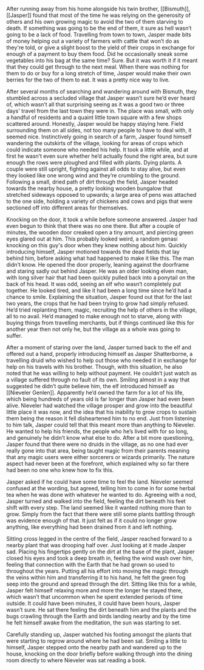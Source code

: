 After running away from his home alongside his twin brother, [[Bismuth]], [[Jasper]] found that most of the time he was relying on the generosity of others and his own growing magic to avoid the two of them starving to death. If something was going to be the end of them, it sure as hell wasn’t going to be a lack of food. Travelling from town to town, Jasper made bits of money helping out a variety of farmers with cattle that won’t do as they're told, or give a slight boost to the yield of their crops in exchange for enough of a payment to buy them food. Did he occasionally sneak some vegetables into his bag at the same time? Sure. But it was worth it if it meant that they could get through to the next meal. When there was nothing for them to do or buy for a long stretch of time, Jasper would make their own berries for the two of them to eat. It was a pretty nice way to live.

After several months of searching and wandering around with Bismuth, they stumbled across a secluded village that Jasper wasn’t sure he’d ever heard of, which wasn’t all that surprising seeing as it was a good two or three days' travel from the last town they were in. The place was small, with only a handful of residents and a quaint little town square with a few shops scattered around. Honestly, Jasper would be happy staying here. Field surrounding them on all sides, not too many people to have to deal with, it seemed nice. Instinctively going in search of a farm, Jasper found himself wandering the outskirts of the village, looking for areas of crops which could indicate someone who needed his help. It took a little while, and at first he wasn’t even sure whether he’d actually found the right area, but sure enough the rows were ploughed and filled with plants. Dying plants. A couple were still upright, fighting against all odds to stay alive, but even they looked like one wrong wind and they’re crumbling to the ground. Following a small, dried path of dirt through the field, Jasper headed towards the nearby house, a pretty looking wooden bungalow that stretched sideways opposed to upwards; a large area of pens was attached to the one side, holding a variety of chickens and cows and pigs that were sectioned off into different areas for themselves.

Knocking on the door, it took a while before someone answered. Jasper had even begun to think that there was no one there. But after a couple of minutes, the wooden door creaked open a tiny amount, and piercing green eyes glared out at him. This probably looked weird, a random genasi knocking on this guy's door when they knew nothing about him. Quickly introducing himself, Jasper motioned towards the dead fields that lay behind him, before asking what had happened to make it like this.
The man didn’t know. He opened the door properly, leaning against the doorframe and staring sadly out behind Jasper. He was an older looking elven man, with long silver hair that had been quickly pulled back into a ponytail on the back of his head. It was odd, seeing an elf who wasn’t completely put together. He looked tired, and like it had been a long time since he’d had a chance to smile. Explaining the situation, Jasper found out that for the last two years, the crops that he had been trying to grow had simply refused. He’d tried replanting them, magic, recruiting the help of others in the village, all to no avail. He’d managed to make enough not to starve, along with buying things from travelling merchants, but if things continued like this for another year then not only he, but the village as a whole was going to suffer.

After a moment of staring over the land, Jasper turned back to the elf and offered out a hand, properly introducing himself as Jasper Shatterborne, a travelling druid who wished to help out those who needed it in exchange for help on his travels with his brother. Though, with this situation, he also noted that he was willing to help without payment. He couldn’t just watch as a village suffered through no fault of its own. Smiling almost in a way that suggested he didn’t quite believe him, the elf introduced himself as [[Nieveler Genlen]]. Apparently he’d owned the farm for a lot of his life, which being hundreds of years old is far longer than Jasper had even been alive. Nieveler had watched the village prosper and grow into the beautiful little place it was now, and the idea that his inability to grow crops to sustain them being the reason it fell disheartened him to no end. Just from listening to him talk, Jasper could tell that this meant more than anything to Nieveler. He wanted to help his friends, the people who he’s lived with for so long, and genuinely he didn’t know what else to do. After a bit more questioning, Jasper found that there were no druids in the village, as no one had ever really gone into that area, being taught magic from their parents meaning that any magic users were either sorcerers or wizards primarily. The nature aspect had never been at the forefront, which explained why so far there had been no one who knew how to fix this. 

Jasper asked if he could have some time to feel the land. Nieveler seemed confused at the wording, but agreed, telling him to come in for some herbal tea when he was done with whatever he wanted to do. Agreeing with a nod, Jasper turned and walked into the field, feeling the dirt beneath his feet shift with every step. The land seemed like it wanted nothing more than to grow. Simply from the fact that there were still some plants battling through was evidence enough of that. It just felt as if it could no longer grow anything, like everything had been drained from it and left nothing.

Sitting cross legged in the centre of the field, Jasper reached forward to a nearby plant that was drooping half over. Just looking at it made Jasper sad. Placing his fingertips gently on the dirt at the base of the plant, Jasper closed his eyes and took a deep breath in, feeling the wind wash over him, feeling that connection with the Earth that he had grown so used to throughout the years. Putting all his effort into moving the magic through the veins within him and transferring it to his hand, he felt the green fog seep into the ground and spread through the dirt. Sitting like this for a while, Jasper felt himself relaxing more and more the longer he stayed there, which wasn’t that uncommon when he spent extended periods of time outside. It could have been minutes, it could have been hours, Jasper wasn’t sure. He sat there feeling the dirt beneath him and the plants and the bugs crawling through the Earth and birds landing nearby and by the time he felt himself awake from the meditation, the sun was starting to set.

Carefully standing up, Jasper watched his footing amongst the plants that were starting to regrow around where he had been sat. Smiling a little to himself, Jasper stepped onto the nearby path and wandered up to the house, knocking on the door briefly before walking through into the dining room directly to where Nieveler was sat reading a book.
